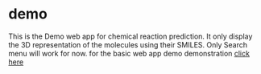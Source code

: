 # demo
This is the Demo web app for chemical reaction prediction. It only display the 3D representation of the molecules using their SMILES. Only Search menu will work for now.
for the basic web app demo demonstration [click here](https://aiengineeratsurushatechnology-streamlit-demo-main1-xu8d26.streamlit.app/)
